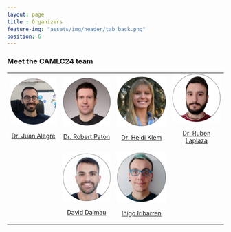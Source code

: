 ```yaml
--- 
layout: page
title : Organizers
feature-img: "assets/img/header/tab_back.png"
position: 6
---
```


### Meet the CAMLC24 team

<html>
<head>
<style>
#customers {
  border-collapse: collapse;
  width: 100%;
}

#customers td, #customers th {
  border: 0px solid #ddd;
  line-height: 1.5;
}

</style>
</head>
<body>

<table id="customers">
  <tr>
    <td>
      <a href="https://thealegregroup.com/">
        <img src="../assets/img/people/juan.png" width="200">
        <br><p style="text-align: center;">Dr. Juan Alegre</p>
      </a>
    </td>
    <td>
      <a href="https://patonlab.com/">
        <img src="../assets/img/people/rob.png" width="200">
        <br><p style="text-align: center;">Dr. Robert Paton</p>
      </a>
    </td>
    <td>
      <a href="https://www.nist.gov/people/heidi-klem">
        <img src="../assets/img/people/heidi.png" width="200">
        <br><p style="text-align: center;">Dr. Heidi Klem</p>
      </a>
    </td>
    <td>
      <a href="https://rlaplaza.github.io/">
        <img src="../assets/img/people/ruben.png" width="200">
        <br><p style="text-align: center;">Dr. Ruben Laplaza</p>
      </a>
    </td>
  </tr>
  <tr>
    <td>
    </td>
    <td>
      <a href="https://github.com/ddgunizar">
        <img src="../assets/img/people/david.png" width="200">
        <br><p style="text-align: center;">David Dalmau</p>
      </a>
    </td>
    <td>
      <a href="https://github.com/iribirii">
        <img src="../assets/img/people/inigo.png" width="200">
        <br><p style="text-align: center;">Iñigo Iribarren</p>
      </a>
    </td>
  </tr>
</table>

</body>
</html>

<br>
 

